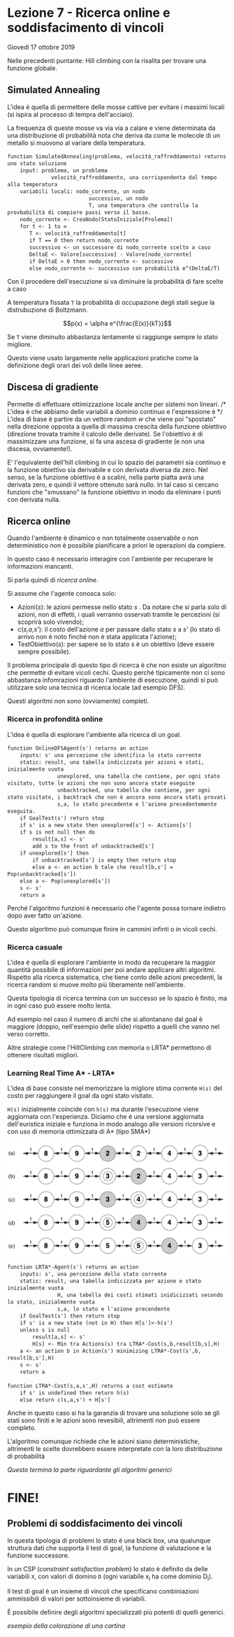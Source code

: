# Lezione 7 - Ricerca online e soddisfacimento di vincoli
Giovedì 17 ottobre 2019

Nelle precedenti puntante: Hill climbing con la risalita per trovare una funzione globale.

## Simulated Annealing

L'idea è quella di permettere delle mosse cattive per evitare i massimi locali (si ispira al processo di tempra dell'acciaio).

La frequenza di queste mosse va via via a calare e viene determinata da una distribuzione di probabilità nota che deriva da come le molecole di un metallo si muovono al variare della temperatura.

```
function SimulatedAnnealing(problema, velocità_raffreddamento) returns uno stato soluzione
	input: problema, un problema
			  velocità_raffreddamento, una corrispondenta dal tempo alla temperatura
	variabili locali: nodo_corrente, un nodo
						  successivo, un nodo
						  T, una temperatura che controlla la provbabilità di compiere passi verso il basso.
	nodo_corrente <- CreaNodo(StatoIniziale[Prolema])
	for t <- 1 to ∞
	   T <- velocità_raffreddamento[t]
	   if T == 0 then return nodo_corrente
	   successivo <- un successore di nodo_corrente scelto a caso
	   DeltaE <- Valore[successivo] - Valore[nodo_corrente]
	   if DeltaE > 0 then nodo_corrente <- successivo
	   else nodo_corrente <- successivo con probabilità e^(DeltaE/T)
```

Con il procedere dell'esecuzione si va diminuire la probabilità di fare scelte a caso

A temperatura fissata `T` la probabilità di occupazione degli stati segue la distrubuzione di Boltzmann.

$$p(x) = \alpha e^{\frac{E(x)}{kT}}$$

Se `T` viene diminuito abbastanza lentamente si raggiunge sempre lo stato migliore.

Questo viene usato largamente nelle applicazioni pratiche come la definizione degli orari dei voli delle linee aeree.

## Discesa di gradiente
Permette di effettuare ottimizzazione locale anche per sistemi non lineari. /* L'idea è che abbiamo delle variabili a dominio continuo e l'espressione è */
L'idea di base è partire da un vettore random $w$ che viene poi "spostato" nella direzione opposta a quella di massima crescita della funzione obiettivo (direzione trovata tramite il calcolo delle derivate). Se l'obiettivo è di massimizzare una funzione, si fa una ascesa di gradiente (e non una discesa, ovviamente!).

E' l'equivalente dell'hill climbing in cui lo spazio dei parametri sia continuo e la funzione obiettivo sia derivabile e con derivata diversa da zero. Nel senso, se la funzione obiettivo è a scalini, nella parte piatta avrà una derivata zero, e quindi il vettore ottenuto sarà nullo. In tal caso si cercano funzioni che "smussano" la funzione obiettivo in modo da eliminare i punti con derivata nulla.

## Ricerca online

Quando l'ambiente è dinamico o non totalmente osservabile o non deterministico non è possibile pianificare a priori le operazioni da compiere.

In questo caso è necessario interagire con l'ambiente per recuperare le informazioni mancanti.

Si parla quindi di _ricerca online_.

Si assume che l'agente conosca solo:

- Azioni(_s_): le azioni permesse nello stato _s_ . Da notare che si parla solo di azioni, non di effetti, i quali verranno osservati tramite le percezioni (si scoprirà solo vivendo);
- c(_s,a,s'_): il costo dell'azione _a_ per passare dallo stato _s_ a _s'_ (lo stato di arrivo non è noto finché non è stata applicata l'azione);
- TestObiettivo(*s*): per sapere se lo stato *s* è un obiettivo (deve essere sempre possibile).

Il problema principale di questo tipo di ricerca è che non esiste un algoritmo che permette di evitare vicoli cechi. Questo perché tipicamente non ci sono abbastanza infomrazioni riguardo l'ambiente di esecuzione, quindi si può utilizzare solo una tecnica di ricerca locale (ad esempio DFS).

Questi algoritmi non sono (ovviamente) completi.

### Ricerca in profondità online

L'idea è quella di esplorare l'ambiente alla ricerca di un goal.

```
function OnlineDFSAgent(s') returns an action
	inputs: s' una percezione che identifica lo stato corrente
	static:	result, una tabella indicizzata per azioni e stati, inizialmente vuota
				unexplored, una tabella che contiene, per ogni stato visitato, tutte le azioni che non sono ancora state eseguite
				unbacktracked, una tabella che contiene, per ogni stato visitato, i backtrack che non è ancora sono ancora stati provati
				s,a, lo stato precedente e l'azione precedentemente eseguita.
	if GoalTest(s') return stop
	if s' is a new state then unexplored[s'] <- Actions[s']
	if s is not null then do
		result[a,s] <- s'
		add s to the front of unbacktracked[s']
	if unexplored[s'] then
		if unbacktracked[s'] is empty then return stop
		else a <- an action b tale che result[b,s'] = Pop(unbacktracked[s'])
	else a <- Pop(unexplored[s'])
	s <- s'
	return a
```
Perché l'algoritmo funzioni è necessario che l'agente possa tornare indietro dopo aver fatto un'azione.

Questo algoritmo può comunque finire in cammini infinti o in vicoli cechi.

### Ricerca casuale

L'idea è quella di esplorare l'ambiente in modo da recuperare la maggior quantità possibile di informazioni per poi andare applicare altri algoritmi. Rispetto alla ricerca sistematica, che tiene conto delle azioni precedenti, la ricerca random si muove molto più liberamente nell'ambiente.

Questa tipologia di ricerca termina con un successo se lo spazio è finito, ma in ogni caso può essere molto lenta.

Ad esempio nel caso il numero di archi che si allontanano dal goal è maggiore (doppio, nell'esempio delle slide) rispetto a quelli che vanno nel verso corretto.

Altre strategie come l'HillClimbing con memoria o LRTA\* permettono di ottenere risultati migliori.

### Learning Real Time A\* - LRTA\*

L'idea di base consiste nel memorizzare la migliore stima corrente `H(s)` del costo per raggiungere il goal da ogni stato visitato.

`H(s)` inizialmente coincide con `h(s)` ma durante l'esecuzione viene aggiornata con l'esperienza. Diciamo che è una versione aggiornata dell'euristica iniziale e funziona in modo analogo alle versioni ricorsive e con uso di memoria ottimizzata di A* (tipo SMA*)

![](immagini/l6_ltra.png)


```
function LRTA*-Agent(s') returns an action
	inputs:	s', una percezione dello stato corrente
	static:	result, una tabella indicizzata per azione e stato inizialmente vuota
				H, una tabella dei costi stimati inidicizzati secondo lo stato, inizialmente vuota
				s,a, lo stato e l'azione precendente
	if GoalTest(s') then return stop
	if s' is a new state (not in H) then H[s']<-h(s')
	unless s is null
		result[a,s] <- s'
		H[s] <- Min tra Actions(s) tra LTRA*-Cost(s,b,result[b,s],H)
	a <- an action b in Action(s') minimizing LTRA*-Cost(s',b, result[b,s'],H)
	s <- s'
	return a

function LTRA*-Cost(s,a,s',H) returns a cost estimate
	if s' is undefined then return h(s)
	else return c(s,a,s') + H[s']
```

Anche in questo caso si ha la garanzia di trovare una soluzione solo se gli stati sono finiti e le azioni sono revesibili, altrimenti non può essere completo.

L'algoritmo comunque richiede che le azioni siano deterministiche, altrimenti le scelte dovrebbero essere interpretate con la loro distribuzione di probabilità

*Questo termina la parte riguardante gli algoritmi generici*

# FINE!

## Problemi di soddisfacimento dei vincoli

In questa tipologia di problemi lo stato è una black box, una qualunque struttura dati che supporta il test di goal, la funzione di valutazione e la funzione successore.

In un CSP (*constraint satisfaction problem*) lo stato è definito da delle variabili `X`, con valori di domino `D` (ogni variabile x<sub>i</sub> ha come dominio D<sub>i</sub>).

Il test di goal è un insieme di vincoli che specificano combiniazioni ammissibili di valori per sottoinsieme di variabili.

È possibile definire degli algoritmi specializzati più potenti di quelli generici.

*esempio della colorazione di una cartina*

























